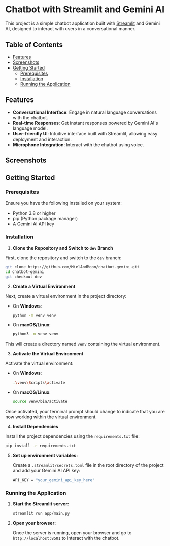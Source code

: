 # Chatbot with Streamlit and Gemini AI

This project is a simple chatbot application built with [Streamlit](https://streamlit.io/) and Gemini AI, designed to interact with users in a conversational manner.

## Table of Contents

- [Features](#features)
- [Screenshots](#screenshots)
- [Getting Started](#getting-started)
  - [Prerequisites](#prerequisites)
  - [Installation](#installation)
  - [Running the Application](#running-the-application)

## Features

- **Conversational Interface**: Engage in natural language conversations with the chatbot.
- **Real-time Responses**: Get instant responses powered by Gemini AI's language model.
- **User-friendly UI**: Intuitive interface built with Streamlit, allowing easy deployment and interaction.
- **Microphone Integration**: Interact with the chatbot using voice.

## Screenshots



## Getting Started

### Prerequisites

Ensure you have the following installed on your system:

- Python 3.8 or higher
- pip (Python package manager)
- A Gemini AI API key

### Installation

1. **Clone the Repository and Switch to `dev` Branch**

First, clone the repository and switch to the `dev` branch:

```bash
git clone https://github.com/MielAndMoon/chatbot-gemini.git
cd chatbot-gemini
git checkout dev
```

2. **Create a Virtual Environment**

Next, create a virtual environment in the project directory:

- On **Windows**:

  ```bash
  python -m venv venv
  ```

- On **macOS/Linux**:

  ```bash
  python3 -m venv venv
  ```

This will create a directory named `venv` containing the virtual environment.

3. **Activate the Virtual Environment**

Activate the virtual environment:

- On **Windows**:

  ```bash
  .\venv\Scripts\activate
  ```

- On **macOS/Linux**:

  ```bash
  source venv/bin/activate
  ```

Once activated, your terminal prompt should change to indicate that you are now working within the virtual environment.

4. **Install Dependencies**

Install the project dependencies using the `requirements.txt` file:

```bash
pip install -r requirements.txt
```

5. **Set up environment variables:**

   Create a `.streamlit/secrets.toml` file in the root directory of the project and add your Gemini AI API key:

   ```bash
   API_KEY = "your_gemini_api_key_here"
   ```

### Running the Application

1. **Start the Streamlit server:**

   ```bash
   streamlit run app/main.py
   ```

2. **Open your browser:**

   Once the server is running, open your browser and go to `http://localhost:8501` to interact with the chatbot.
